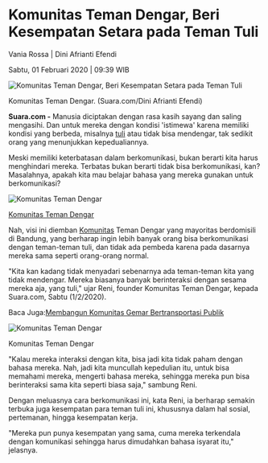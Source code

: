 # Komunitas Teman Dengar, Beri Kesempatan Setara pada Teman Tuli

Vania Rossa | Dini Afrianti Efendi

Sabtu, 01 Februari 2020 | 09:39 WIB

![Komunitas Teman Dengar, Beri Kesempatan Setara pada Teman Tuli](https://media.suara.com/pictures/653x366/2020/02/01/91015-komunitas-teman-dengar.jpg)

Komunitas Teman Dengar. (Suara.com/Dini Afrianti Efendi)

**Suara.com -** Manusia diciptakan dengan rasa kasih sayang dan saling mengasihi. Dan untuk mereka dengan kondisi 'istimewa' karena memiliki kondisi yang berbeda, misalnya  [tuli](https://www.suara.com/tag/tuli)  atau tidak bisa mendengar, tak sedikit orang yang menunjukkan kepedualiannya.

Meski memiliki keterbatasan dalam berkomunikasi, bukan berarti kita harus menghindari mereka. Terbatas bukan berarti tidak bisa berkomunikasi, kan? Masalahnya, apakah kita mau belajar bahasa yang mereka gunakan untuk berkomunikasi?

![Komunitas Teman Dengar](https://media.suara.com/pictures/original/2020/02/01/60492-komunitas-teman-dengar.jpg)

[Komunitas Teman Dengar](https://www.suara.com/tag/komunitas-teman-dengar)

Nah, visi ini diemban  [Komunitas](https://www.suara.com/tag/komunitas)  Teman Dengar yang mayoritas berdomisili di Bandung, yang berharap ingin lebih banyak orang bisa berkomunikasi dengan teman-teman tuli, dan tidak ada pembeda karena pada dasarnya mereka sama seperti orang-orang normal.

"Kita kan kadang tidak menyadari sebenarnya ada teman-teman kita yang tidak mendengar. Mereka biasanya banyak berinteraksi dengan sesama mereka aja, yang tuli," ujar Reni, founder Komunitas Teman Dengar, kepada Suara.com, Sabtu (1/2/2020).

Baca Juga:[Membangun Komunitas Gemar Bertransportasi Publik](https://yoursay.suara.com/news/2020/01/17/113009/membangun-komunitas-gemar-bertransportasi-publik)

![Komunitas Teman Dengar](https://media.suara.com/pictures/original/2020/02/01/64707-komunitas-teman-dengar.jpg)

Komunitas Teman Dengar

"Kalau mereka interaksi dengan kita, bisa jadi kita tidak paham dengan bahasa mereka. Nah, jadi kita muncullah kepedulian itu, untuk bisa memahami mereka, mengerti bahasa mereka, sehingga mereka pun bisa berinteraksi sama kita seperti biasa saja," sambung Reni.

Dengan meluasnya cara berkomunikasi ini, kata Reni, ia berharap semakin terbuka juga kesempatan para teman tuli ini, khususnya dalam hal sosial, pertemanan, hingga kesempatan kerja.

"Mereka pun punya kesempatan yang sama, cuma mereka terkendala dengan komunikasi sehingga harus dimudahkan bahasa isyarat itu," jelasnya.
